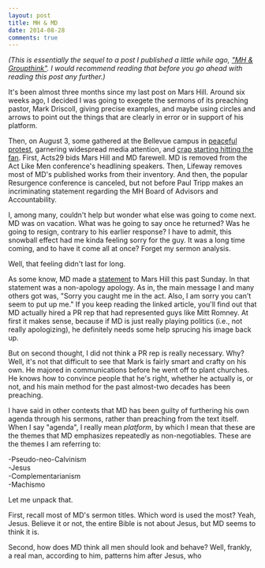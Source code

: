 ```yaml
---
layout: post
title: MH & MD
date: 2014-08-28
comments: true
---
```


_(This is essentially the sequel to a post I published a little while ago, ["MH & Groupthink"](http://sabrinapeters.net/2014/06/02/MH-groupthink/). I would recommend reading that before you go ahead with reading this post any further.)_

It's been almost three months since my last post on Mars Hill. Around six weeks ago, I decided I was going to exegete the sermons of its preaching pastor, Mark Driscoll, giving precise examples, and maybe using circles and arrows to point out the things that are clearly in error or in support of his platform.

Then, on August 3, some gathered at the Bellevue campus in [peaceful protest](http://blog.seattlepi.com/seattlepolitics/2014/08/03/mars-hill-church-protest-mars-hill-resignations-mark-driscoll-apology/), garnering widespread media attention, and [crap starting hitting the fan](http://www.christianitytoday.com/gleanings/2014/august/acts-29-removes-mars-hill-asks-mark-driscoll-matt-chandler.html?paging=off). First, Acts29 bids Mars Hill and MD farewell. MD is removed from the Act Like Men conference's headlining speakers. Then, Lifeway removes most of MD's published works from their inventory. And then, the popular Resurgence conference is canceled, but not before Paul Tripp makes an incriminating statement regarding the MH Board of Advisors and Accountability.

I, among many, couldn't help but wonder what else was going to come next. MD was on vacation. What was he going to say once he returned? Was he going to resign, contrary to his earlier response? I have to admit, this snowball effect had me kinda feeling sorry for the guy. It was a long time coming, and to have it come all at once? Forget my sermon analysis.

Well, that feeling didn't last for long.

As some know, MD made a [statement](http://www.religionnews.com/2014/08/24/mark-driscoll-step-down-mars-hill-elders-review-charges/?utm_content=buffer6c4e0&utm_medium=social&utm_source=facebook.com&utm_campaign=buffer) to Mars Hill this past Sunday. In that statement was a non-apology apology. As in, the main message I and many others got was, "Sorry you caught me in the act. Also, I am sorry you can't seem to put up me." If you keep reading the linked article, you'll find out that MD actually hired a PR rep that had represented guys like Mitt Romney. At first it makes sense, because if MD is just really playing politics (i.e., not really apologizing), he definitely needs some help sprucing his image back up.

But on second thought, I did not think a PR rep is really necessary. Why? Well, it's not that difficult to see that Mark is fairly smart and crafty on his own. He majored in communications before he went off to plant churches. He knows how to convince people that he's right, whether he actually is, or not, and his main method for the past almost-two decades has been preaching.

I have said in other contexts that MD has been guilty of furthering his own agenda through his sermons, rather than preaching from the text itself. When I say "agenda", I really mean _platform_, by which I mean that these are the themes that MD emphasizes repeatedly as non-negotiables. These are the themes I am referring to:

-Pseudo-neo-Calvinism  
-Jesus  
-Complementarianism  
-Machismo

Let me unpack that.

First, recall most of MD's sermon titles. Which word is used the most? Yeah, Jesus. Believe it or not, the entire Bible is not about Jesus, but MD seems to think it is.

Second, how does MD think all men should look and behave? Well, frankly, a real man, according to him, patterns him after Jesus, who 
